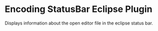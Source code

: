 # Encoding StatusBar Eclipse Plugin
Displays information about the open editor file in the eclipse status bar.
